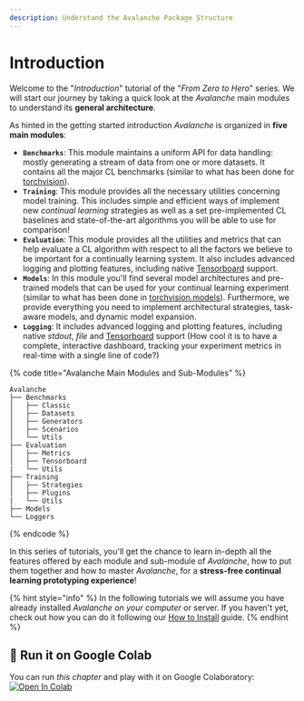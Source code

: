 ```yaml
---
description: Understand the Avalanche Package Structure
---
```


# Introduction

Welcome to the "_Introduction_" tutorial of the "_From Zero to Hero_" series. We will start our journey by taking a quick look at the _Avalanche_ main modules to understand its **general architecture**.

As hinted in the getting started introduction _Avalanche_ is organized in **five main modules**:

* **`Benchmarks`**: This module maintains a uniform API for data handling: mostly generating a stream of data from one or more datasets. It contains all the major CL benchmarks (similar to what has been done for [torchvision](https://pytorch.org/docs/stable/torchvision/index.html)).
* **`Training`**: This module provides all the necessary utilities concerning model training. This includes simple and efficient ways of implement new _continual learning_ strategies as well as a set pre-implemented CL baselines and state-of-the-art algorithms you will be able to use for comparison!
* **`Evaluation`**: This module provides all the utilities and metrics that can help evaluate a CL algorithm with respect to all the factors we believe to be important for a continually learning system. It also includes advanced logging and plotting features, including native [Tensorboard](https://www.tensorflow.org/tensorboard) support.
* **`Models`**: In this module you'll find several model architectures and pre-trained models that can be used for your continual learning experiment (similar to what has been done in [torchvision.models](https://pytorch.org/docs/stable/torchvision/index.html)). Furthermore, we provide everything you need to implement architectural strategies, task-aware models, and dynamic model expansion.
* **`Logging`**: It includes advanced logging and plotting features, including native _stdout_, _file_ and [Tensorboard](https://www.tensorflow.org/tensorboard) support (How cool it is to have a complete, interactive dashboard, tracking your experiment metrics in real-time with a single line of code?)

{% code title="Avalanche Main Modules and Sub-Modules" %}
```
Avalanche
├── Benchmarks
│   ├── Classic
│   ├── Datasets
│   ├── Generators
│   ├── Scenarios
│   └── Utils
├── Evaluation
│   ├── Metrics
│   ├── Tensorboard
|   └── Utils
├── Training
│   ├── Strategies
│   ├── Plugins
|   └── Utils
├── Models
└── Loggers
```
{% endcode %}

In this series of tutorials, you'll get the chance to learn in-depth all the features offered by each module and sub-module of _Avalanche_, how to put them together and how to master _Avalanche_, for a **stress-free continual learning prototyping experience**!

{% hint style="info" %}
In the following tutorials we will assume you have already installed _Avalanche on your computer_ or server. If you haven't yet, check out how you can do it following our [How to Install](../getting-started/how-to-install.md) guide.
{% endhint %}

## 🤝 Run it on Google Colab

You can run _this chapter_ and play with it on Google Colaboratory: [![Open In Colab](https://colab.research.google.com/assets/colab-badge.svg)](https://colab.research.google.com/github/ContinualAI/avalanche/blob/master/notebooks/from-zero-to-hero-tutorial/01\_introduction.ipynb)
